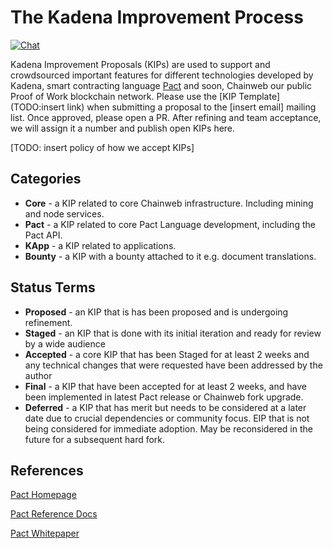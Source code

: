 The Kadena Improvement Process
===

[![Chat](https://img.shields.io/badge/chat-on%20discord-7289da.svg)](https://discord.gg/G7KE62H)


Kadena Improvement Proposals (KIPs) are used to support and crowdsourced
important features for different technologies developed by Kadena, smart
contracting language [Pact](https://github.com/kadena-io/pact) and soon,
Chainweb our public Proof of Work blockchain network. Please use the
[KIP Template](TODO:insert link) when submitting a proposal to the
[insert email] mailing list. Once approved, please open a PR. After refining and
team acceptance, we will assign it a number and publish open KIPs here.

[TODO: insert policy of how we accept KIPs]

Categories
---
* **Core** - a KIP related to core Chainweb infrastructure. Including mining and
node services.
* **Pact** - a KIP related to core Pact Language development, including the Pact
API.
* **KApp** - a KIP related to applications.
* **Bounty** - a KIP with a bounty attached to it e.g. document translations.

Status Terms
---

* **Proposed** - an KIP that is has been proposed and is undergoing refinement.
* **Staged** - an KIP that is done with its initial iteration and ready for review by a wide audience
* **Accepted** - a core KIP that has been Staged for at least 2 weeks and any technical changes that were requested have been addressed by the author
* **Final** - a KIP that have been accepted for at least 2 weeks, and have been
implemented in latest Pact release or Chainweb fork upgrade.
* **Deferred** - a KIP that has merit but needs to be considered at a later date
due to crucial dependencies or community focus. EIP that is not being considered for immediate adoption. May be reconsidered in the future for a subsequent hard fork.


References
---

[Pact Homepage](http://kadena.io/pact)

[Pact Reference Docs](http://pact-language.readthedocs.io)

[Pact Whitepaper](http://kadena.io/docs/Kadena-PactWhitepaper.pdf)
